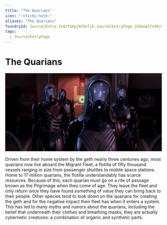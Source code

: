 ```yaml
---
title: "The Quarians"
icon: ":sticky-note:"
aliases: "The Quarians"
foundryId: JournalEntry.Zv8rT1KpjN70xljk.JournalEntryPage.jEOowqlFn49jVqlO
tags:
  - JournalEntryPage
---
```


# The Quarians
![The Quarians](/src/assets/media/quarians.png)

Driven from their home system by the geth nearly three centuries ago, most quarians now live aboard the Migrant Fleet, a flotilla of fifty thousand vessels ranging in size from passenger shuttles to mobile space stations.  Home to 17 million quarians, the flotilla understandably has scarce resources. Because of this, each quarian must go on a rite of passage known as the Pilgrimage when they come of age. They leave the fleet and only return once they have found something of value they can bring back to their people.  Other species tend to look down on the quarians for creating the geth and for the negative impact their fleet has when it enters a system. This has led to many myths and rumors about the quarians, including the belief that underneath their clothes and breathing masks, they are actually cybernetic creatures: a combination of organic and synthetic parts.
